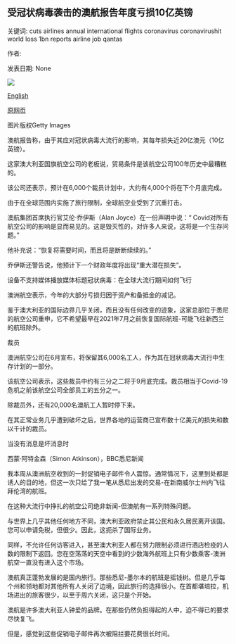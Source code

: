 ## 受冠状病毒袭击的澳航报告年度亏损10亿英镑

关键词: cuts airlines annual international flights coronavirus coronavirushit world loss 1bn reports airline job qantas

作者: 

发表日期: None

![](https://ichef.bbci.co.uk/news/1024/branded_news/661F/production/_114034162_gettyimages-1254811947.jpg)

[English](Coronavirus-hit%20Qantas%20reports%20%C2%A31bn%20annual%20loss.md)

[原网页](https://www.bbc.com/news/business-53831056)

图片版权Getty Images

澳航报告称，由于其应对冠状病毒大流行的影响，其每年损失近20亿澳元（10亿英镑）。

这家澳大利亚国旗航空公司的老板说，贸易条件是该航空公司100年历史中最糟糕的。

该公司还表示，预计在6,000个裁员计划中，大约有4,000个将在下个月底完成。

由于在全球范围内实施了旅行限制，全球航空业受到了沉重打击。

澳航集团首席执行官艾伦·乔伊斯（Alan Joyce）在一份声明中说：“ Covid对所有航空公司的影响是显而易见的。这是毁灭性的，对许多人来说，这将是一个生存问题。”

他补充说：“恢复将需要时间，而且将是断断续续的。”

乔伊斯还警告说，他预计下一个财政年度将出现“重大潜在损失”。

设备不支持媒体播放媒体标题冠状病毒：在全球大流行期间如何飞行

澳洲航空表示，今年的大部分亏损归因于资产和备抵金的减记。

鉴于澳大利亚的国际边界几乎关闭，而且没有任何改变的迹象，这家总部位于悉尼的航空公司重申，它不希望最早在2021年7月之前恢复国际航班-可能飞往新西兰的航班除外。

裁员

澳洲航空公司在6月宣布，将保留其6,000名工人，作为其在冠状病毒大流行中生存计划的一部分。

该航空公司表示，这些裁员中约有三分之二将于9月底完成。裁员相当于Covid-19危机之前该航空公司全部员工的五分之一。

除裁员外，还有20,000名澳航工人暂时停下来。

在其正常业务几乎遭到破坏之后，世界各地的运营商已宣布数十亿美元的损失和数以千计的裁员。

当没有消息是坏消息时

西蒙·阿特金森（Simon Atkinson），BBC悉尼新闻

我本周从澳洲航空收到的一封促销电子邮件令人震惊。通常情况下，这里到处都是诱人的目的地，但这一次只给了我一笔从悉尼出发的交易-在新南威尔士州内飞往拜伦湾的航班。

在这种大流行中挣扎的航空公司绝非新闻-但澳航有一系列特殊问题。

与世界上几乎其他任何地方不同，澳大利亚政府禁止其公民和永久居民离开该国。您可以申请免税，但很少。因此，这扼杀了国际业务。

同样，不允许任何访客进入，甚至澳大利亚人都在努力限制必须进行酒店检疫的人数的限制下返回。您在空荡荡的天空中看到的少数海外航班上只有少数乘客-澳洲航空一直没有进入这个市场。

澳航真正蓬勃发展的是国内旅行。那些悉尼-墨尔本的航班是摇钱树。但是几乎每个州和领地都对其他所有人关闭了边境，因此旅行的选择很小。在首都堪培拉，机场进出的旅客很少，以至于周六关闭，这只是个开始。

澳航是许多澳大利亚人钟爱的品牌。在那些仍然负担得起的人中，迫不得已的要求尽快复飞。

但是，感觉到这些促销电子邮件再次被阻拦要花费很长时间。